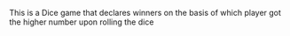 This is a Dice game that declares winners on the basis of which player got the higher number upon rolling the dice
